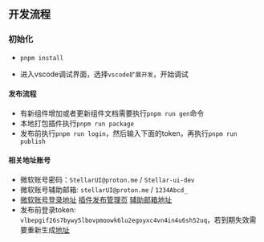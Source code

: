 ## 开发流程

### 初始化

-   `pnpm install`

-   进入vscode调试界面，选择`vscode扩展开发`，开始调试

#### 发布流程

-   有新组件增加或者更新组件文档需要执行`pnpm run gen`命令
-   本地打包插件执行`pnpm run package`
-   发布前执行`pnpm run login`，然后输入下面的token，再执行`pnpm run publish`

#### 相关地址账号

-   微软账号密码：`StellarUI@proton.me` / `Stellar-ui-dev`
-   微软账号辅助邮箱: `stellarUI@proton.me` / `1234Abcd_`
-   [微软账号登录地址](https://login.live.com) [插件发布管理页](https://marketplace.visualstudio.com/manage/publishers/stellarui) [辅助邮箱地址](https://protonmail.com/)
-   发布前登录token: `vlbepgif26s7bywy5lbovpmoowk6lu2egoyxc4vn4in4u6sh52uq`，若到期失效需要重新生成[地址](https://dev.azure.com/stellarUI/_usersSettings/tokens)
